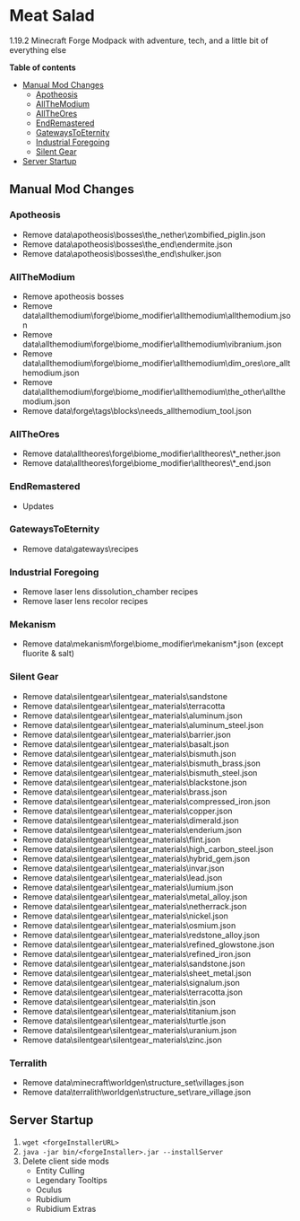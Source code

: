 # Meat Salad
1.19.2 Minecraft Forge Modpack with adventure, tech, and a little bit of everything else

**Table of contents**
- [Manual Mod Changes](#manual-mod-changes)
    - [Apotheosis](#apotheosis)
    - [AllTheModium](#allthemodium)
    - [AllTheOres](#alltheores)
    - [EndRemastered](#endremastered)
    - [GatewaysToEternity](#gatewaystoeternity)
    - [Industrial Foregoing](#industrial-foregoing)
    - [Silent Gear](#silent-gear)
- [Server Startup](#server-startup)

## Manual Mod Changes
### Apotheosis
- Remove data\apotheosis\bosses\the_nether\zombified_piglin.json
- Remove data\apotheosis\bosses\the_end\endermite.json
- Remove data\apotheosis\bosses\the_end\shulker.json

### AllTheModium
- Remove apotheosis bosses
- Remove data\allthemodium\forge\biome_modifier\allthemodium\allthemodium.json
- Remove data\allthemodium\forge\biome_modifier\allthemodium\vibranium.json
- Remove data\allthemodium\forge\biome_modifier\allthemodium\dim_ores\ore_allthemodium.json
- Remove data\allthemodium\forge\biome_modifier\allthemodium\the_other\allthemodium.json
- Remove data\forge\tags\blocks\needs_allthemodium_tool.json

### AllTheOres
- Remove data\alltheores\forge\biome_modifier\alltheores\\*_nether.json
- Remove data\alltheores\forge\biome_modifier\alltheores\\*_end.json

### EndRemastered
- Updates

### GatewaysToEternity
- Remove data\gateways\recipes

### Industrial Foregoing
- Remove laser lens dissolution_chamber recipes
- Remove laser lens recolor recipes

### Mekanism
- Remove data\mekanism\forge\biome_modifier\mekanism\*.json (except fluorite & salt)

### Silent Gear
- Remove data\silentgear\silentgear_materials\sandstone
- Remove data\silentgear\silentgear_materials\terracotta
- Remove data\silentgear\silentgear_materials\aluminum.json
- Remove data\silentgear\silentgear_materials\aluminum_steel.json
- Remove data\silentgear\silentgear_materials\barrier.json
- Remove data\silentgear\silentgear_materials\basalt.json
- Remove data\silentgear\silentgear_materials\bismuth.json
- Remove data\silentgear\silentgear_materials\bismuth_brass.json
- Remove data\silentgear\silentgear_materials\bismuth_steel.json
- Remove data\silentgear\silentgear_materials\blackstone.json
- Remove data\silentgear\silentgear_materials\brass.json
- Remove data\silentgear\silentgear_materials\compressed_iron.json
- Remove data\silentgear\silentgear_materials\copper.json
- Remove data\silentgear\silentgear_materials\dimerald.json
- Remove data\silentgear\silentgear_materials\enderium.json
- Remove data\silentgear\silentgear_materials\flint.json
- Remove data\silentgear\silentgear_materials\high_carbon_steel.json
- Remove data\silentgear\silentgear_materials\hybrid_gem.json
- Remove data\silentgear\silentgear_materials\invar.json
- Remove data\silentgear\silentgear_materials\lead.json
- Remove data\silentgear\silentgear_materials\lumium.json
- Remove data\silentgear\silentgear_materials\metal_alloy.json
- Remove data\silentgear\silentgear_materials\netherrack.json
- Remove data\silentgear\silentgear_materials\nickel.json
- Remove data\silentgear\silentgear_materials\osmium.json
- Remove data\silentgear\silentgear_materials\redstone_alloy.json
- Remove data\silentgear\silentgear_materials\refined_glowstone.json
- Remove data\silentgear\silentgear_materials\refined_iron.json
- Remove data\silentgear\silentgear_materials\sandstone.json
- Remove data\silentgear\silentgear_materials\sheet_metal.json
- Remove data\silentgear\silentgear_materials\signalum.json
- Remove data\silentgear\silentgear_materials\terracotta.json
- Remove data\silentgear\silentgear_materials\tin.json
- Remove data\silentgear\silentgear_materials\titanium.json
- Remove data\silentgear\silentgear_materials\turtle.json
- Remove data\silentgear\silentgear_materials\uranium.json
- Remove data\silentgear\silentgear_materials\zinc.json

### Terralith
- Remove data\minecraft\worldgen\structure_set\villages.json
- Remove data\terralith\worldgen\structure_set\rare_village.json

## Server Startup
1. `wget <forgeInstallerURL>`
2. `java -jar bin/<forgeInstaller>.jar --installServer`
3. Delete client side mods
    - Entity Culling
    - Legendary Tooltips
    - Oculus
    - Rubidium
    - Rubidium Extras
